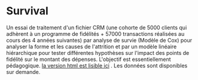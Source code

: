 # Survival
Un essai de traitement d'un fichier CRM (une cohorte de 5000 clients qui adhèrent à un programme de fidélités + 57000 transactions réalisées au cours des 4 années suivantes) par analyse de survie (Modèle de Cox) pour analyser la forme et les causes de l'attrition et par un modèle linéaire hiérarchique pour tester différentes hypothèses sur l'impact des points de fidélité sur le montant des dépenses. L'objectif est essentiellement pédagogique. [la version html est lisible ici](https://benaventc.github.io/survival/) . Les données sont disponibles sur demande.
